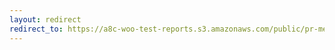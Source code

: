 ```yaml
---
layout: redirect
redirect_to: https://a8c-woo-test-reports.s3.amazonaws.com/public/pr-merge/44081/e2e/index.html
---
```

